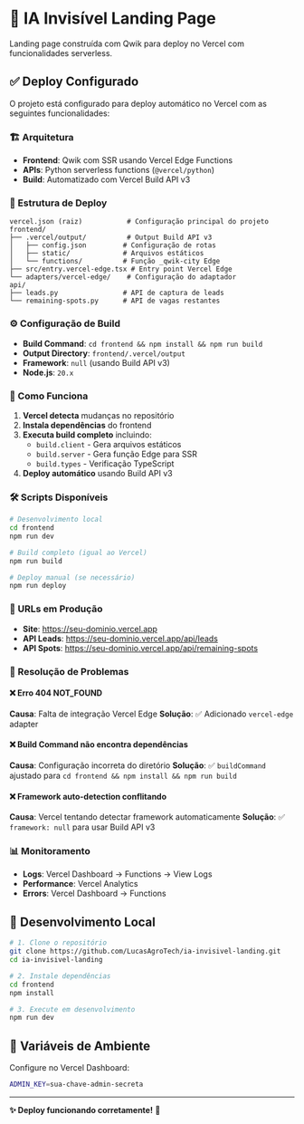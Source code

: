 # 🚀 IA Invisível Landing Page

Landing page construída com Qwik para deploy no Vercel com funcionalidades serverless.

## ✅ Deploy Configurado

O projeto está configurado para deploy automático no Vercel com as seguintes funcionalidades:

### 🏗️ Arquitetura
- **Frontend**: Qwik com SSR usando Vercel Edge Functions
- **APIs**: Python serverless functions (`@vercel/python`)
- **Build**: Automatizado com Vercel Build API v3

### 📁 Estrutura de Deploy
```
vercel.json (raiz)           # Configuração principal do projeto
frontend/
├── .vercel/output/          # Output Build API v3
│   ├── config.json         # Configuração de rotas
│   ├── static/             # Arquivos estáticos
│   └── functions/          # Função _qwik-city Edge
├── src/entry.vercel-edge.tsx # Entry point Vercel Edge
└── adapters/vercel-edge/    # Configuração do adaptador
api/
├── leads.py                # API de captura de leads
└── remaining-spots.py      # API de vagas restantes
```

### ⚙️ Configuração de Build
- **Build Command**: `cd frontend && npm install && npm run build`
- **Output Directory**: `frontend/.vercel/output`
- **Framework**: `null` (usando Build API v3)
- **Node.js**: `20.x`

### 🔄 Como Funciona
1. **Vercel detecta** mudanças no repositório
2. **Instala dependências** do frontend
3. **Executa build completo** incluindo:
   - `build.client` - Gera arquivos estáticos
   - `build.server` - Gera função Edge para SSR
   - `build.types` - Verificação TypeScript
4. **Deploy automático** usando Build API v3

### 🛠️ Scripts Disponíveis
```bash
# Desenvolvimento local
cd frontend
npm run dev

# Build completo (igual ao Vercel)
npm run build

# Deploy manual (se necessário)
npm run deploy
```

### 🔗 URLs em Produção
- **Site**: https://seu-dominio.vercel.app
- **API Leads**: https://seu-dominio.vercel.app/api/leads
- **API Spots**: https://seu-dominio.vercel.app/api/remaining-spots

### 🚨 Resolução de Problemas

#### ❌ Erro 404 NOT_FOUND
**Causa**: Falta de integração Vercel Edge
**Solução**: ✅ Adicionado `vercel-edge` adapter

#### ❌ Build Command não encontra dependências
**Causa**: Configuração incorreta do diretório
**Solução**: ✅ `buildCommand` ajustado para `cd frontend && npm install && npm run build`

#### ❌ Framework auto-detection conflitando
**Causa**: Vercel tentando detectar framework automaticamente
**Solução**: ✅ `framework: null` para usar Build API v3

### 📊 Monitoramento
- **Logs**: Vercel Dashboard → Functions → View Logs
- **Performance**: Vercel Analytics
- **Errors**: Vercel Dashboard → Functions

## 🔧 Desenvolvimento Local

```bash
# 1. Clone o repositório
git clone https://github.com/LucasAgroTech/ia-invisivel-landing.git
cd ia-invisivel-landing

# 2. Instale dependências
cd frontend
npm install

# 3. Execute em desenvolvimento
npm run dev
```

## 📝 Variáveis de Ambiente

Configure no Vercel Dashboard:
```bash
ADMIN_KEY=sua-chave-admin-secreta
```

---

**✨ Deploy funcionando corretamente!** 🎉